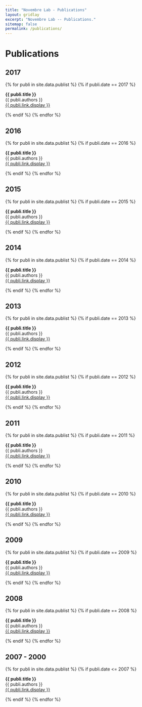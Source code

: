 ```yaml
---
title: "Novembre Lab - Publications"
layout: gridlay
excerpt: "Novembre Lab -- Publications."
sitemap: false
permalink: /publications/
---
```


# Publications

<!-- ## Preprints -->

## 2017

{% for publi in site.data.publist %}
 {% if publi.date == 2017 %}

  <b>{{ publi.title }}</b> <br/>
  {{ publi.authors }} <br/> <a href="{{ publi.link.url }}">{{ publi.link.display }}</a>

 {% endif %}
{% endfor %}

## 2016

{% for publi in site.data.publist %}
 {% if publi.date == 2016 %}

  <b>{{ publi.title }}</b> <br/>
  {{ publi.authors }} <br/> <a href="{{ publi.link.url }}">{{ publi.link.display }}</a>

 {% endif %}
{% endfor %}

## 2015

{% for publi in site.data.publist %}
 {% if publi.date == 2015 %}

  <b>{{ publi.title }}</b> <br/>
  {{ publi.authors }} <br/> <a href="{{ publi.link.url }}">{{ publi.link.display }}</a>

 {% endif %}
{% endfor %}

## 2014

{% for publi in site.data.publist %}
 {% if publi.date == 2014 %}

  <b>{{ publi.title }}</b> <br/>
  {{ publi.authors }} <br/> <a href="{{ publi.link.url }}">{{ publi.link.display }}</a>

 {% endif %}
{% endfor %}

## 2013

{% for publi in site.data.publist %}
 {% if publi.date == 2013 %}

  <b>{{ publi.title }}</b> <br/>
  {{ publi.authors }} <br/> <a href="{{ publi.link.url }}">{{ publi.link.display }}</a>

 {% endif %}
{% endfor %}

## 2012

{% for publi in site.data.publist %}
 {% if publi.date == 2012 %}

  <b>{{ publi.title }}</b> <br/>
  {{ publi.authors }} <br/> <a href="{{ publi.link.url }}">{{ publi.link.display }}</a>

 {% endif %}
{% endfor %}

## 2011

{% for publi in site.data.publist %}
 {% if publi.date == 2011 %}

  <b>{{ publi.title }}</b> <br/>
  {{ publi.authors }} <br/> <a href="{{ publi.link.url }}">{{ publi.link.display }}</a>

 {% endif %}
{% endfor %}

## 2010

{% for publi in site.data.publist %}
 {% if publi.date == 2010 %}

  <b>{{ publi.title }}</b> <br/>
  {{ publi.authors }} <br/> <a href="{{ publi.link.url }}">{{ publi.link.display }}</a>

 {% endif %}
{% endfor %}

## 2009

{% for publi in site.data.publist %}
 {% if publi.date == 2009 %}

  <b>{{ publi.title }}</b> <br/>
  {{ publi.authors }} <br/> <a href="{{ publi.link.url }}">{{ publi.link.display }}</a>

 {% endif %}
{% endfor %}

## 2008

{% for publi in site.data.publist %}
 {% if publi.date == 2008 %}

  <b>{{ publi.title }}</b> <br/>
  {{ publi.authors }} <br/> <a href="{{ publi.link.url }}">{{ publi.link.display }}</a>

 {% endif %}
{% endfor %}

## 2007 - 2000

{% for publi in site.data.publist %}
 {% if publi.date <= 2007 %}

  <b>{{ publi.title }}</b> <br/>
  {{ publi.authors }}  <br/> <a href="{{ publi.link.url }}">{{ publi.link.display }}</a>

 {% endif %}
{% endfor %}
